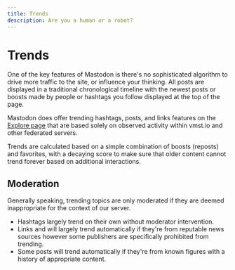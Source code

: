 ```yaml
---
title: Trends
description: Are you a human or a robot?
---
```


# Trends

One of the key features of Mastodon is there's no sophisticated algorithm to drive more traffic to the site, or influence your thinking.
All posts are displayed in a traditional chronological timeline with the newest posts or boosts made by people or hashtags you follow displayed at the top of the page.

Mastodon does offer trending hashtags, posts, and links features on the [Explore page](https://vmst.io/explore) that are based solely on observed activity within vmst.io and other federated servers.

Trends are calculated based on a simple combination of boosts (reposts) and favorites, with a decaying score to make sure that older content cannot trend forever based on additional interactions.

## Moderation

Generally speaking, trending topics are only moderated if they are deemed inappropriate for the context of our server.

- Hashtags largely trend on their own without moderator intervention.
- Links and will largely trend automatically if they're from reputable news sources however some publishers are specifically prohibited from trending.
- Some posts will trend automatically if they're from known figures with a history of appropriate content.